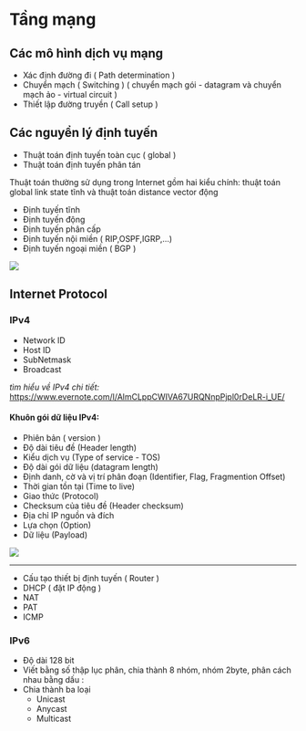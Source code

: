# Tầng mạng

## Các mô hình dịch vụ mạng 
- Xác định đường đi ( Path determination )
- Chuyển mạch ( Switching ) ( chuyển mạch gói - datagram và chuyển mạch ảo - virtual circuit )
- Thiết lập đường truyền ( Call setup )

## Các nguyển lý định tuyến
- Thuật toán định tuyến toàn cục ( global )
- Thuật toán định tuyến phân tán 

Thuật toán thường sử dụng trong Internet gồm hai kiểu chính: thuật toán global link state tĩnh và thuật toán distance vector động 

- Định tuyến tĩnh
- Định tuyến động
- Định tuyến phân cấp
- Định tuyến nội miền ( RIP,OSPF,IGRP,...)
- Định tuyến ngoại miền ( BGP )

<img src= "https://i.imgur.com/wRtmcyt.png" >



## Internet Protocol
### IPv4
- Network ID
- Host ID
- SubNetmask
- Broadcast

*tìm hiểu về IPv4 chi tiết:*
https://www.evernote.com/l/AlmCLppCWIVA67URQNnpPjpl0rDeLR-i_UE/


#### Khuôn gói dữ liệu IPv4:
- Phiên bản ( version )
- Độ dài tiêu đề (Header length)
- Kiểu dịch vụ (Type of service - TOS)
- Độ dài gói dữ liệu (datagram length)
- Định danh, cờ và vị trí phân đoạn (Identifier, Flag, Fragmention Offset)
- Thời gian tồn tại (Time to live)
- Giao thức (Protocol)
- Checksum của tiêu đề (Header checksum)
- Địa chỉ IP nguồn và đích
- Lựa chọn (Option)
- Dữ liệu (Payload)

<img src="https://i.imgur.com/CG6QHab.png">

-----------------------------------------



- Cấu tạo thiết bị định tuyến ( Router )
- DHCP ( đặt IP động )
- NAT 
- PAT
- ICMP






### IPv6
- Độ dài 128 bit
- Viết bằng số thập lục phân, chia thành 8 nhóm, nhóm 2byte, phân cách nhau bằng dấu :
- Chia thành ba loại
     - Unicast
     - Anycast
     - Multicast

